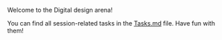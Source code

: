 Welcome to the Digital design arena!

You can find all session-related tasks in the [Tasks.md](https://github.com/CFI-Electronics-Club/Summer-School--2022/blob/main/Digital%20Design%20Week/Tasks.md) file. Have fun with them!

